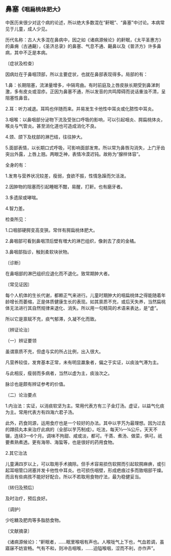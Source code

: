 ## 鼻塞<small>《咽扁桃体肥大》</small>

中医历来很少对这个病的论述，所以绝大多数混在“鼾眠”、“鼻塞”中讨论。本病常见于儿童，成人少见。

历代名称：古人大多混在鼻病中，因之如《诸病源候论》的鼾眠，《太平圣惠方》的鼻痈（古通齆），《圣济总录》的鼻塞、气息不通、齆鼻以及《普济方》许多鼻病，其中不乏是本病。

〔症状及检查〕

因病灶在于鼻咽顶部，所以主要症状，也就在鼻部表现得多。局部的有：

1.鼻：长期阻塞，流涕量增多，中隔弯曲。有时前庭及上唇皮肤长期受到鼻涕刺激，多有皮炎或湿疹。正因为鼻塞不通，所以发音的共鸣障碍而说话重浊不清，呈阻塞性鼻音。

2.耳：听力减退。耳鸣也伴随而来。并易发生卡他性中耳炎或化脓性中耳炎。

3.咽喉：以鼻咽部分泌物下流及受张口呼吸的影响，可以引起咽炎、腭扁桃体炎，喉炎与气管炎。甚至消化道也可造成消化不良。

4.颈、颌下及枕部的淋巴结，往往肿大。

5.面部表情，以长期口式呼吸，可影响面部发育。所以常为鼻唇沟消失，上门牙齿突出外露，上唇上翘。两眼乏神，表情冷漠迟钝。故称为“腺样体容”。

全身的有：

1.发育与营养状况较差，瘦弱，食欲不振，性情急躁而欠活泼。

2.因肿物的阻塞而引起睡眠不酣，易醒，打鼾。也有磨牙者。

3.多遗尿或哮喘。

4.智力差。

检查所见：

1.口咽部硬腭变高变狭。常伴有腭扁桃体肥大。

2.鼻咽部可看到鼻咽顶后壁有増大的淋巴组织，像剥去了皮的金橘。

3.鼻咽部指诊，触到柔软块状物。

〔诊断〕

在鼻咽部的淋巴组织应退化而不退化。致常期肿大者。

〔常见证因〕

每个人机体的生长代谢，都赖正气来进行。儿童时期肿大的咽扁桃体之得能随着年龄增长而萎缩，正是体质健康生长的表现。如其禀质不充，或后天失养，当然扁桃体无法进行其自然规律来退化、消失。所以用一句精简的术语来表达，是“虚”。

所以它是禀赋不充，痰气郁滞，久凝不化而致。

〔辨证论治〕

（一）辨证要领

虽谓禀质不充，但虚与实的所占比例，出入很大。

凡营养较佳，发育基本正常，未有明显羸象者，偏之于实证，以痰浊气滞为主。

与此相反，瘦弱而多病者，当然以虚为主，痰浊次之。

脉诊也是颇有辨证参考的价值。

（二）论治要点

1.内治法：实证，以消痰软坚为主。常用代表方有三子金灯汤。虚证，以益气化痰为主。常用代表方有四海六君子汤。

此外，药食同源，运用食疗也是一个较好的办法。其中以芋艿为最理想。因为过去的蹲鸱丸本来治疗此病的（全部以芋艿制成）。吃法，每天⅓—¼公斤。天天不辍，连续3—6个月。调味不拘甜、咸或淡，都可。干蒸、煮汤、做菜，俱可。祇要煮熟煮透。更有海带、海蜇等，也是很好的药用食物。

2.其它治法

儿童满四岁以上，可以取用手术摘除。但手术容易损伤软腭而引起软腭麻痹，或引起耳咽管口闭塞并发卡他性中耳炎。也可损伤咽壁，形成疤痕过多而致咽部干燥。而且有些病孩不能好好配合。所以不若取用食物疗法，最为稳健妥当。

〔转归及预后〕

及时治疗，预后良好。

〔调护〕

少吃糖及肥肉等多脂肪食物。

〔文献摘录〕

《诸病源候论》：“鼾眠者，……眠里喉咽有声也。人喉咙气上下也，气血若调，虽寤寐不妨宣畅。气有不和，则冲击咽喉，……迫隘喉咽，涩而不利，亦作声”。
